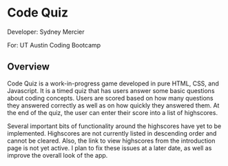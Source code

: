 # Code Quiz

Developer: Sydney Mercier

For: UT Austin Coding Bootcamp

## Overview

Code Quiz is a work-in-progress game developed in pure HTML, CSS, and Javascript. It is a timed quiz that has users answer some basic questions about coding concepts. Users are scored based on how many questions they answered correctly as well as on how quickly they answered them. At the end of the quiz, the user can enter their score into a list of highscores.

Several important bits of functionality around the highscores have yet to be implemented. Highscores are not currently listed in descending order and cannot be cleared. Also, the link to view highscores from the introduction page is not yet active. I plan to fix these issues at a later date, as well as improve the overall look of the app.